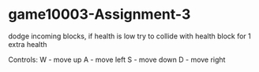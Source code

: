 # game10003-Assignment-3

dodge incoming blocks, if health is low try to collide with health block for 1 extra health

Controls:
W - move up
A - move left
S - move down
D - move right
